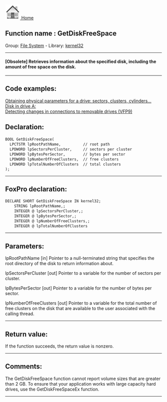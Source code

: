 [<img src="../../images/home.png"> Home ](https://github.com/VFPX/Win32API)  

## Function name : GetDiskFreeSpace
Group: [File System](../../functions_group.md#File_System)  -  Library: [kernel32](../../Libraries.md#kernel32)  
***  


#### [Obsolete] Retrieves information about the specified disk, including the amount of free space on the disk.

***  


## Code examples:
[Obtaining physical parameters for a drive: sectors, clusters, cylinders...](../../samples/sample_101.md)  
[Disk in drive A:](../../samples/sample_319.md)  
[Detecting changes in connections to removable drives (VFP9)](../../samples/sample_573.md)  

## Declaration:
```foxpro  
BOOL GetDiskFreeSpace(
  LPCTSTR lpRootPathName,          // root path
  LPDWORD lpSectorsPerCluster,     // sectors per cluster
  LPDWORD lpBytesPerSector,        // bytes per sector
  LPDWORD lpNumberOfFreeClusters,  // free clusters
  LPDWORD lpTotalNumberOfClusters  // total clusters
);  
```  
***  


## FoxPro declaration:
```foxpro  
DECLARE SHORT GetDiskFreeSpace IN kernel32;
	STRING lpRootPathName,;
	INTEGER @ lpSectorsPerCluster,;
	INTEGER @ lpBytesPerSector,;
	INTEGER @ lpNumberOfFreeClusters,;
	INTEGER @ lpTotalNumberOfClusters  
```  
***  


## Parameters:
lpRootPathName 
[in] Pointer to a null-terminated string that specifies the root directory of the disk to return information about. 

lpSectorsPerCluster 
[out] Pointer to a variable for the number of sectors per cluster. 

lpBytesPerSector 
[out] Pointer to a variable for the number of bytes per sector. 

lpNumberOfFreeClusters 
[out] Pointer to a variable for the total number of free clusters on the disk that are available to the user associated with the calling thread.  
***  


## Return value:
If the function succeeds, the return value is nonzero.  
***  


## Comments:
The GetDiskFreeSpace function cannot report volume sizes that are greater than 2 GB. To ensure that your application works with large capacity hard drives, use the GetDiskFreeSpaceEx function.   
  
***  

